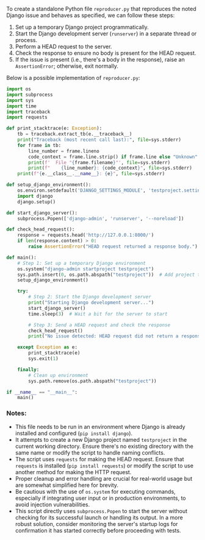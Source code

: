 To create a standalone Python file `reproducer.py` that reproduces the noted Django issue and behaves as specified, we can follow these steps:

1. Set up a temporary Django project programmatically.
2. Start the Django development server (`runserver`) in a separate thread or process.
3. Perform a HEAD request to the server.
4. Check the response to ensure no body is present for the HEAD request.
5. If the issue is present (i.e., there's a body in the response), raise an `AssertionError`; otherwise, exit normally.

Below is a possible implementation of `reproducer.py`:

```python
import os
import subprocess
import sys
import time
import traceback
import requests

def print_stacktrace(e: Exception):
    tb = traceback.extract_tb(e.__traceback__)
    print("Traceback (most recent call last):", file=sys.stderr)
    for frame in tb:
        line_number = frame.lineno
        code_context = frame.line.strip() if frame.line else "Unknown"
        print(f'  File "{frame.filename}"', file=sys.stderr)
        print(f"    {line_number}: {code_context}", file=sys.stderr)
    print(f"{e.__class__.__name__}: {e}", file=sys.stderr)

def setup_django_environment():
    os.environ.setdefault('DJANGO_SETTINGS_MODULE', 'testproject.settings')
    import django
    django.setup()

def start_django_server():
    subprocess.Popen(['django-admin', 'runserver', '--noreload'])

def check_head_request():
    response = requests.head('http://127.0.0.1:8000/')
    if len(response.content) > 0:
        raise AssertionError("HEAD request returned a response body.")

def main():
    # Step 1: Set up a temporary Django environment
    os.system("django-admin startproject testproject")
    sys.path.insert(0, os.path.abspath("testproject"))  # Add project to PYTHONPATH
    setup_django_environment()

    try:
        # Step 2: Start the Django development server
        print("Starting Django development server...")
        start_django_server()
        time.sleep(3)  # Wait a bit for the server to start

        # Step 3: Send a HEAD request and check the response
        check_head_request()
        print("No issue detected: HEAD request did not return a response body.")

    except Exception as e:
        print_stacktrace(e)
        sys.exit(1)

    finally:
        # Clean up environment
        sys.path.remove(os.path.abspath("testproject"))

if __name__ == "__main__":
    main()
```

### Notes:
- This file needs to be run in an environment where Django is already installed and configured (`pip install django`).
- It attempts to create a new Django project named `testproject` in the current working directory. Ensure there's no existing directory with the same name or modify the script to handle naming conflicts.
- The script uses `requests` for making the HEAD request. Ensure that `requests` is installed (`pip install requests`) or modify the script to use another method for making the HTTP request.
- Proper cleanup and error handling are crucial for real-world usage but are somewhat simplified here for brevity.
- Be cautious with the use of `os.system` for executing commands, especially if integrating user input or in production environments, to avoid injection vulnerabilities.
- This script directly uses `subprocess.Popen` to start the server without checking for its successful launch or handling its output. In a more robust solution, consider monitoring the server's startup logs for confirmation it has started correctly before proceeding with tests.
